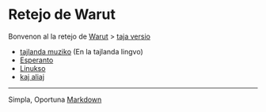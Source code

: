 # Retejo de Warut

Bonvenon al la retejo de [Warut]() > [taja versio](index.md)

- [tajlanda muziko](https://music.warut.net/) (En la tajlanda lingvo)
- [Esperanto](./eo)
- [Linukso](./linukso)
- [kaj aliaj](./alia.md)

---
Simpla, Oportuna [Markdown](https://www.markdownguide.org/)

